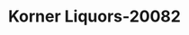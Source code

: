 ---
f_zip-code: 20602
f_state-code: MD
title: Korner Liquors-20082
f_phone: 301-645-1222
f_city-only: Waldorf
f_address: 3120 Old Washington Road Waldorf
f_location-unique-id: '20082'
slug: korner-liquors-20082
updated-on: '2024-05-30T13:46:58.046Z'
created-on: '2024-05-30T13:36:59.803Z'
published-on: '2024-05-30T13:54:32.469Z'
f_city-state: cms/city/waldorf-md.md
f_company: cms/company/korner-liquors.md
f_state: cms/state/maryland.md
layout: '[payday-loan].html'
tags: payday-loan
---